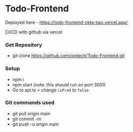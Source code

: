 # Todo-Frontend
Deployed here - https://todo-frontend-zeta-two.vercel.app/

CI/CD with github via vercel


### Get Repository
- git clone https://github.com/onitech/Todo-Frontend.git

### Setup
- npm i
- npm start (note: this should run on port 3001)
- Go to api.ts > change `isProd` to `false`

### Git commands used 
- git pull origin main
- git commit -m 
- git push -u origin main
